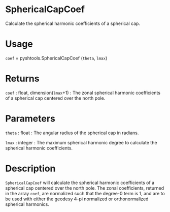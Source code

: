 # SphericalCapCoef

Calculate the spherical harmonic coefficients of a spherical cap.

# Usage

`coef` = pyshtools.SphericalCapCoef (`theta`, `lmax`)

# Returns

`coef` : float, dimension(`lmax`+1)
:   The zonal spherical harmonic coefficients of a spherical cap centered over the north pole.

# Parameters

`theta` : float
:   The angular radius of the spherical cap in radians.

`lmax` : integer
:   The maximum spherical harmonic degree to calculate the spherical harmonic coefficients.

# Description

`SphericalCapCoef` will calculate the spherical harmonic coefficients of a spherical cap centered over the north pole. The zonal coefficients, returned in the array `coef`, are normalized such that the degree-0 term is 1, and are to be used with either the geodesy 4-pi normalized or orthonormalized spherical harmonics.

